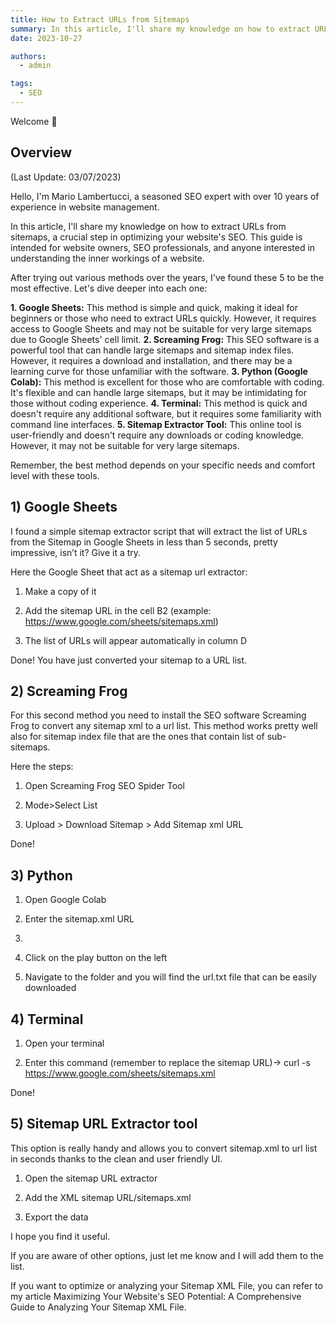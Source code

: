 ```yaml
---
title: How to Extract URLs from Sitemaps
summary: In this article, I'll share my knowledge on how to extract URLs from sitemaps, a crucial step in optimizing your website's SEO.
date: 2023-10-27

authors:
  - admin

tags:
  - SEO
---
```


Welcome 👋

## Overview

(Last Update: 03/07/2023)

Hello, I'm Mario Lambertucci, a seasoned SEO expert with over 10 years of experience in website management.

In this article, I'll share my knowledge on how to extract URLs from sitemaps, a crucial step in optimizing your website's SEO. This guide is intended for website owners, SEO professionals, and anyone interested in understanding the inner workings of a website.

After trying out various methods over the years, I've found these 5 to be the most effective. Let's dive deeper into each one:

**1. Google Sheets:** This method is simple and quick, making it ideal for beginners or those who need to extract URLs quickly. However, it requires access to Google Sheets and may not be suitable for very large sitemaps due to Google Sheets' cell limit.
**2. Screaming Frog:** This SEO software is a powerful tool that can handle large sitemaps and sitemap index files. However, it requires a download and installation, and there may be a learning curve for those unfamiliar with the software.
**3. Python (Google Colab):** This method is excellent for those who are comfortable with coding. It's flexible and can handle large sitemaps, but it may be intimidating for those without coding experience.
**4. Terminal:** This method is quick and doesn't require any additional software, but it requires some familiarity with command line interfaces.
**5. Sitemap Extractor Tool:** This online tool is user-friendly and doesn't require any downloads or coding knowledge. However, it may not be suitable for very large sitemaps.

Remember, the best method depends on your specific needs and comfort level with these tools.

## 1) Google Sheets

I found a simple sitemap extractor script that will extract the list of URLs from the Sitemap in Google Sheets in less than 5 seconds, pretty impressive, isn’t it? Give it a try.

Here the Google Sheet that act as a sitemap url extractor:

1. Make a copy of it

2. Add the sitemap URL in the cell B2 (example: https://www.google.com/sheets/sitemaps.xml)

3. The list of URLs will appear automatically in column D

Done! You have just converted your sitemap to a URL list.

## 2) Screaming Frog

For this second method you need to install the SEO software Screaming Frog to convert any sitemap xml to a url list. This method works pretty well also for sitemap index file that are the ones that contain list of sub-sitemaps.

Here the steps:

1. Open Screaming Frog SEO Spider Tool

2. Mode>Select List

3. Upload > Download Sitemap > Add Sitemap xml URL

Done!

## 3) Python

1. Open Google Colab

2. Enter the sitemap.xml URL
3. 
4. Click on the play button on the left

5. Navigate to the folder and you will find the url.txt file that can be easily downloaded 


## 4) Terminal

1. Open your terminal
   
2. Enter this command (remember to replace the sitemap URL)-> curl -s https://www.google.com/sheets/sitemaps.xml

Done!

## 5) Sitemap URL Extractor tool

This option is really handy and allows you to convert sitemap.xml to url list in seconds thanks to the clean and user friendly UI.

1. Open the sitemap URL extractor

2. Add the XML sitemap URL/sitemaps.xml

3. Export the data



I hope you find it useful.

If you are aware of other options, just let me know and I will add them to the list.

If you want to optimize or analyzing your Sitemap XML File, you can refer to my article Maximizing Your Website's SEO Potential: A Comprehensive Guide to Analyzing Your Sitemap XML File.
